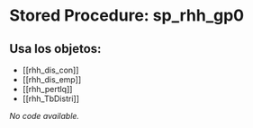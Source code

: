 # Stored Procedure: sp_rhh_gp0

## Usa los objetos:
- [[rhh_dis_con]]
- [[rhh_dis_emp]]
- [[rhh_pertlq]]
- [[rhh_TbDistri]]

*No code available.*
